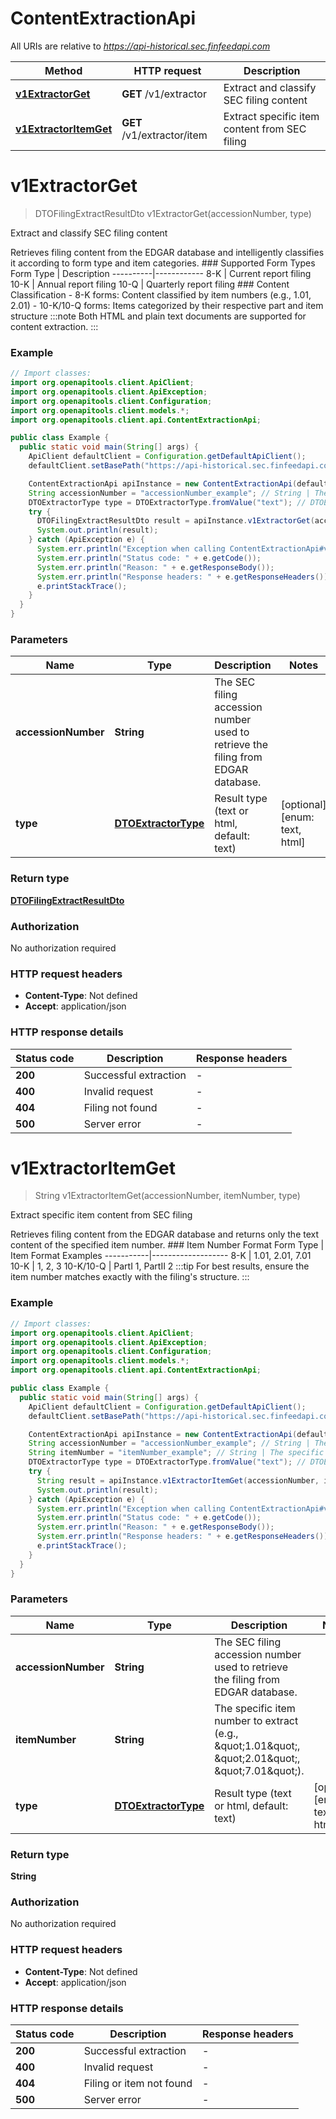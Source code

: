 # ContentExtractionApi

All URIs are relative to *https://api-historical.sec.finfeedapi.com*

| Method | HTTP request | Description |
|------------- | ------------- | -------------|
| [**v1ExtractorGet**](ContentExtractionApi.md#v1ExtractorGet) | **GET** /v1/extractor | Extract and classify SEC filing content  |
| [**v1ExtractorItemGet**](ContentExtractionApi.md#v1ExtractorItemGet) | **GET** /v1/extractor/item | Extract specific item content from SEC filing |


<a id="v1ExtractorGet"></a>
# **v1ExtractorGet**
> DTOFilingExtractResultDto v1ExtractorGet(accessionNumber, type)

Extract and classify SEC filing content 

Retrieves filing content from the EDGAR database and intelligently classifies it according to form type and item categories.    ### Supported Form Types    Form Type | Description  ----------|------------  8-K      | Current report filing  10-K     | Annual report filing  10-Q     | Quarterly report filing    ### Content Classification  - 8-K forms: Content classified by item numbers (e.g., 1.01, 2.01)  - 10-K/10-Q forms: Items categorized by their respective part and item structure    :::note  Both HTML and plain text documents are supported for content extraction.  :::

### Example
```java
// Import classes:
import org.openapitools.client.ApiClient;
import org.openapitools.client.ApiException;
import org.openapitools.client.Configuration;
import org.openapitools.client.models.*;
import org.openapitools.client.api.ContentExtractionApi;

public class Example {
  public static void main(String[] args) {
    ApiClient defaultClient = Configuration.getDefaultApiClient();
    defaultClient.setBasePath("https://api-historical.sec.finfeedapi.com");

    ContentExtractionApi apiInstance = new ContentExtractionApi(defaultClient);
    String accessionNumber = "accessionNumber_example"; // String | The SEC filing accession number used to retrieve the filing from EDGAR database.
    DTOExtractorType type = DTOExtractorType.fromValue("text"); // DTOExtractorType | Result type (text or html, default: text)
    try {
      DTOFilingExtractResultDto result = apiInstance.v1ExtractorGet(accessionNumber, type);
      System.out.println(result);
    } catch (ApiException e) {
      System.err.println("Exception when calling ContentExtractionApi#v1ExtractorGet");
      System.err.println("Status code: " + e.getCode());
      System.err.println("Reason: " + e.getResponseBody());
      System.err.println("Response headers: " + e.getResponseHeaders());
      e.printStackTrace();
    }
  }
}
```

### Parameters

| Name | Type | Description  | Notes |
|------------- | ------------- | ------------- | -------------|
| **accessionNumber** | **String**| The SEC filing accession number used to retrieve the filing from EDGAR database. | |
| **type** | [**DTOExtractorType**](.md)| Result type (text or html, default: text) | [optional] [enum: text, html] |

### Return type

[**DTOFilingExtractResultDto**](DTOFilingExtractResultDto.md)

### Authorization

No authorization required

### HTTP request headers

 - **Content-Type**: Not defined
 - **Accept**: application/json

### HTTP response details
| Status code | Description | Response headers |
|-------------|-------------|------------------|
| **200** | Successful extraction |  -  |
| **400** | Invalid request |  -  |
| **404** | Filing not found |  -  |
| **500** | Server error |  -  |

<a id="v1ExtractorItemGet"></a>
# **v1ExtractorItemGet**
> String v1ExtractorItemGet(accessionNumber, itemNumber, type)

Extract specific item content from SEC filing

Retrieves filing content from the EDGAR database and returns only the text content of the specified item number.    ### Item Number Format    Form Type | Item Format Examples  -----------|-------------------  8-K       | 1.01, 2.01, 7.01  10-K      | 1, 2, 3  10-K/10-Q | PartI 1, PartII 2    :::tip  For best results, ensure the item number matches exactly with the filing&#39;s structure.  :::

### Example
```java
// Import classes:
import org.openapitools.client.ApiClient;
import org.openapitools.client.ApiException;
import org.openapitools.client.Configuration;
import org.openapitools.client.models.*;
import org.openapitools.client.api.ContentExtractionApi;

public class Example {
  public static void main(String[] args) {
    ApiClient defaultClient = Configuration.getDefaultApiClient();
    defaultClient.setBasePath("https://api-historical.sec.finfeedapi.com");

    ContentExtractionApi apiInstance = new ContentExtractionApi(defaultClient);
    String accessionNumber = "accessionNumber_example"; // String | The SEC filing accession number used to retrieve the filing from EDGAR database.
    String itemNumber = "itemNumber_example"; // String | The specific item number to extract (e.g., \"1.01\", \"2.01\", \"7.01\").
    DTOExtractorType type = DTOExtractorType.fromValue("text"); // DTOExtractorType | Result type (text or html, default: text)
    try {
      String result = apiInstance.v1ExtractorItemGet(accessionNumber, itemNumber, type);
      System.out.println(result);
    } catch (ApiException e) {
      System.err.println("Exception when calling ContentExtractionApi#v1ExtractorItemGet");
      System.err.println("Status code: " + e.getCode());
      System.err.println("Reason: " + e.getResponseBody());
      System.err.println("Response headers: " + e.getResponseHeaders());
      e.printStackTrace();
    }
  }
}
```

### Parameters

| Name | Type | Description  | Notes |
|------------- | ------------- | ------------- | -------------|
| **accessionNumber** | **String**| The SEC filing accession number used to retrieve the filing from EDGAR database. | |
| **itemNumber** | **String**| The specific item number to extract (e.g., \&quot;1.01\&quot;, \&quot;2.01\&quot;, \&quot;7.01\&quot;). | |
| **type** | [**DTOExtractorType**](.md)| Result type (text or html, default: text) | [optional] [enum: text, html] |

### Return type

**String**

### Authorization

No authorization required

### HTTP request headers

 - **Content-Type**: Not defined
 - **Accept**: application/json

### HTTP response details
| Status code | Description | Response headers |
|-------------|-------------|------------------|
| **200** | Successful extraction |  -  |
| **400** | Invalid request |  -  |
| **404** | Filing or item not found |  -  |
| **500** | Server error |  -  |

